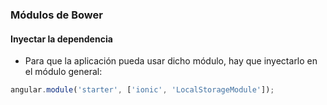 ### Módulos de Bower
#### Inyectar la dependencia

- Para que la aplicación pueda usar dicho módulo, hay que inyectarlo en el módulo general:

```javascript
angular.module('starter', ['ionic', 'LocalStorageModule']);

```
